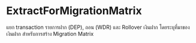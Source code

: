 # ExtractForMigrationMatrix
แยก transaction รายการฝาก (DEP), ถอน (WDR) และ Rollover เงินฝาก โดยระบุที่มาของเงินฝาก
สำหรับการสร้าง Migration Matrix 
